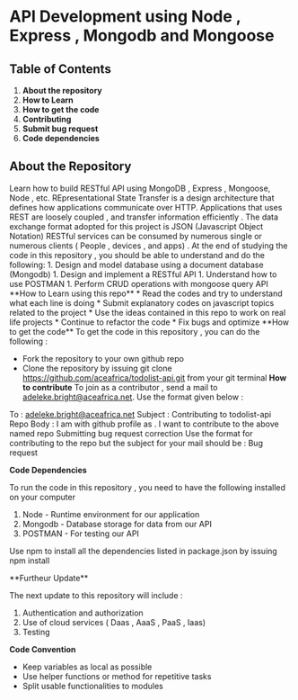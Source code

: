 
# API Development using Node , Express , Mongodb and Mongoose
## Table of Contents
1. **About the repository**
1. **How to Learn**
1. **How to get the code**
1. **Contributing**
1. **Submit bug request**
1. **Code dependencies**

<h2><strong>About the Repository</strong></h2>
Learn how to build RESTful API using MongoDB , Express , Mongoose, Node , etc.
REpresentational State Transfer is a design architecture that defines how applications communicate over HTTP.
Applications that uses REST are loosely coupled , and transfer information efficiently . 
The data exchange format adopted for this project is JSON (Javascript Object Notation)
RESTful services can be consumed by numerous single or numerous clients ( People , devices , and apps) . 
At the end of studying the code in this repository , you should be able to understand and do the following: 
1. Design and model database using a document database (Mongodb)
1. Design and implement a RESTful API
1. Understand how to use POSTMAN
1. Perform CRUD operations with mongoose query API
**How to Learn using this repo** 
* Read the codes and try to understand what each line is doing
* Submit explanatory codes on javascript topics related to the project 
* Use the ideas contained in this repo to work on real life projects 
* Continue to refactor the code
* Fix bugs and optimize
**How to get the code**
To get the code in this repository , you can do the following :

* Fork the repository to your own github repo
* Clone the repository by issuing git clone https://github.com/aceafrica/todolist-api.git from your git terminal
**How to contribute**
To join as a contributor , send a mail to adeleke.bright@aceafrica.net. Use the format given below :

To : adeleke.bright@aceafrica.net
Subject : Contributing to todolist-api Repo
Body : I am with github profile as . I want to contribute to the above named repo
Submitting bug request correction
Use the format for contributing to the repo but the subject for your mail should be : Bug request

**Code Dependencies**
<p> To run the code in this repository , you need to have the following installed on your computer 
  <ol>
    <li>Node - Runtime environment for our application </li>
    <li>Mongodb - Database storage for data from our API </li>
    <li>POSTMAN  -  For testing our API</li>
  </ol>
  </p>
  <P> Use npm to install all the dependencies listed in package.json by issuing npm install <br></p>
  **Furtheur Update** 
  <p> The next update to this repository will include :
  <ol>
    <li> Authentication and authorization </li>
    <li> Use of cloud services ( Daas , AaaS , PaaS , Iaas) </li>
    <li> Testing </li>
  </ol>
  

**Code Convention**
* Keep variables as local as possible 
* Use helper functions or method for repetitive tasks
* Split usable functionalities to modules 

